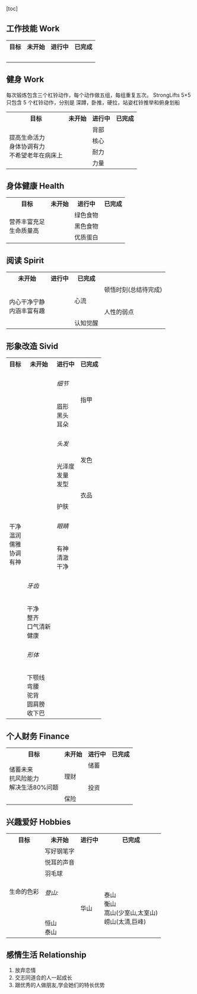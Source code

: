 [toc]

## 工作技能   Work
<table>
    <th>目标</th>
    <th>未开始</th>
    <th>进行中</th>
    <th>已完成</th>
    <tr>
    <td rowspan="20"></br></td>
      <td></td>
      <td></td>
      <td></td>
    <tr>
      <td></td>
      <td></td>
      <td></td>
    </tr>
    <tr>
      <td></td>
      <td></td>
      <td></td>
    </tr>
  </table>


## 健身   Work
每次锻炼包含三个杠铃动作，每个动作做五组，每组重复五次。
StrongLifts 5×5 只包含 5 个杠铃动作，分别是
深蹲，卧推，硬拉，站姿杠铃推举和俯身划船

<table>
    <th>目标</th>
    <th>未开始</th>
    <th>进行中</th>
    <th>已完成</th>
    <tr>
    <td rowspan="20">
        提高生命活力
        </br>身体协调有力
        </br>不希望老年在病床上
    </td>
      <td></td>
      <td>背部</td>
      <td></td>
    </tr>
    <tr>
      <td></td>
      <td>核心</td>
      <td></td>
    </tr>
    <tr>
      <td></td>
      <td>耐力</td>
      <td></td>
    </tr>
    <tr>
      <td></td>
      <td>力量</td>
      <td></td>
    </tr>
  </table>

## 身体健康   Health

<table>
    <th>目标</th>
    <th>未开始</th>
    <th>进行中</th>
    <th>已完成</th>
    <tr>
      <td rowspan="20">
          营养丰富充足
          </br>
          生命质量高
      </td>
      <td></td>
      <td>绿色食物</td>
      <td></td>
    </tr>
    <tr>
      <td></td>
      <td>黑色食物</td>
    </tr>
    <tr>
      <td></td>
      <td>优质蛋白</td>
      <td></td>
    </tr>
  </table>


## 阅读   Spirit
<table>
    <th>未开始</th>
    <th>进行中</th>
    <th>已完成</th>
    <tr>
      <td rowspan="4">内心干净宁静</br>内涵丰富有趣</td>
      <td></td>
      <td></td>
      <td>顿悟时刻(总结待完成)</td>
    </tr>
    <tr>
      <td></td>
      <td>心流</td>
      <td></td>
    </tr>
    <tr>
      <td></td>
      <td></td>
      <td>人性的弱点</td>
    </tr>
    <tr>
      <td></td>
      <td>认知觉醒</td>
      <td></td>
    </tr>
  </table>



## 形象改造   Sivid
<table>
  <th>目标</th>
  <th>未开始</th>
  <th>进行中</th>
  <th>已完成</th>
  <tr>
  <td rowspan="20">干净</br>温润</br>儒雅</br>协调</br>有神</td>
    <td></td>
    <td><h6>细节</h6>眉形</br>黑头</br>耳朵</td>
    <td>指甲 </br></td>
  </tr>
  <tr>
    <td></td>
    <td><h6>头发</h6>光泽度</br>发量</br>发型</td>
    <td>发色</td>
  </tr>
  <tr>
    <td></td>
    <td></td>
    <td>衣品</td>
  </tr>
  <tr>
    <td></td>
    <td>护肤</td>
    <td></td>
  </tr>
  <tr>
    <td></td>
    <td><h6>眼睛</h6>有神</br>清澈</br>干净</td>
    <td></td>
  </tr>
  <tr>
    <td>
        <h6>牙齿</h6>
        干净</br>
        整齐</br>
        口气清新</br>
        健康
    </td>
    <td></td>
    <td></td>
  </tr>
  <tr>
    <td>
        <h6>形体</h6>
        下颚线</br>
        弯腰</br>
        驼背</br>
        圆肩膀</br>
        收下巴
    </td>
    <td></td>
    <td></td>
  </tr>
</table>


## 个人财务   Finance
<table>
    <th>目标</th>
    <th>未开始</th>
    <th>进行中</th>
    <th>已完成</th>
    <tr>
    <td rowspan="20">
    储蓄未来</br>
    抗风险能力</br>
    解决生活80%问题</br>
    </br>
    </td>
      <td></td>
      <td>储蓄</td>
      <td></td>
    </tr>
    <tr>
      <td>理财</td>
      <td></td>
      <td></td>
    </tr>
    <tr>
    <tr>
      <td></td>
      <td>投资</td>
      <td></td>
    </tr>
    <tr>
      <td>保险</td>
      <td></td>
      <td></td>
    </tr>
  </table>

##  兴趣爱好   Hobbies

<table>
    <th>目标</th>
    <th>未开始</th>
    <th>进行中</th>
    <th>已完成</th>
    <tr>
    <td rowspan="20">生命的色彩</br></td>
      <td>写好钢笔字</td>
      <td></td>
      <td></td>
    </tr>
    <tr>
      <td>悦耳的声音</td>
      <td></td>
      <td></td>
    </tr>
    <tr>
      <td>羽毛球</td>
      <td></td>
      <td></td>
    </tr>
    <tr>
      <td><h6>登山:</h6></br>恒山</br>泰山</td>
      <td>华山</td>
      <td>
          泰山</br>
          衡山</br>
          嵩山(少室山,太室山)</br>
          崂山(太清,巨峰)</br>
      </td>
    </tr>
  </table>

## 感情生活   Relationship
 1. 放弃恋情
 2. 交志同道合的人一起成长
3. 跟优秀的人做朋友,学会她们的特长优势



